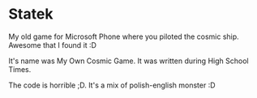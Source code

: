 # Statek
My old game for Microsoft Phone where you piloted the cosmic ship. Awesome that I found it :D

It's name was My Own Cosmic Game. It was written during High School Times.

The code is horrible ;D. It's a mix of polish-english monster :D
